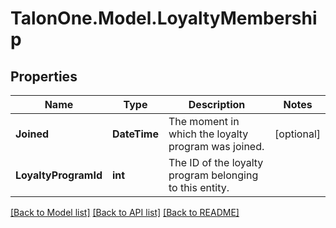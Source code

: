 # TalonOne.Model.LoyaltyMembership
## Properties

Name | Type | Description | Notes
------------ | ------------- | ------------- | -------------
**Joined** | **DateTime** | The moment in which the loyalty program was joined. | [optional] 
**LoyaltyProgramId** | **int** | The ID of the loyalty program belonging to this entity. | 

[[Back to Model list]](../README.md#documentation-for-models) [[Back to API list]](../README.md#documentation-for-api-endpoints) [[Back to README]](../README.md)

